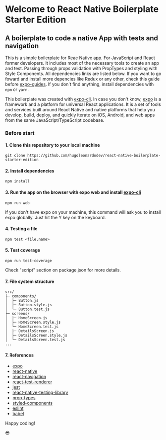# Welcome to React Native Boilerplate Starter Edition

## A boilerplate to code a native App with tests and navigation

This is a simple boilerplate for Reac Native app. For JavaScript and React former developers. It includes most of the necessary tools to create an app and test. Passing through props validation with PropTypes and styling with Style Components. All dependencies links are listed below. If you want to go foward and install more depencies like Redux or any other, check this guide before [expo-guides](https://docs.expo.io/guides/). If you don't find anything, install dependencies with `npm` or `yarn`.

This boilerplate was created with [expo-cli](https://docs.expo.io/workflow/expo-cli/). In case you don't know, [expo](https://docs.expo.io/) is a framework and a platform for universal React applications. It is a set of tools and services built around React Native and native platforms that help you develop, build, deploy, and quickly iterate on iOS, Android, and web apps from the same JavaScript/TypeScript codebase.

### Before start

#### 1. Clone this repository to your local machine

`git clone https://github.com/hugoleonardodev/react-native-boilerplate-starter-edition`

#### 2. Install dependencies

`npm install`

#### 3. Run the app on the browser with expo web and install [expo-cli](https://docs.expo.io/workflow/expo-cli/)

`npm run web`

If you don't have expo on your machine, this command will ask you to install expo globally. Just hit the Y key on the keyboard.

#### 4. Testing a file

`npm test <file.name>`

#### 5. Test coverage

`npm run test-coverage`

Check "script" section on package.json for more details.

#### 7. File system structure

```
src/
├─ components/
│  ├─ Button.js
│  ├─ Button.style.js
│  └─ Button.test.js
├─ screens/
│  ├─ HomeScreen.js
│  ├─ HomeScreen.style.js
│  └─ HomeScreen.test.js
│  ├─ DetailsScreen.js
│  ├─ DetailsScreen.style.js
│  └─ DetailsScreen.test.js
...
```

#### 7. References

* [expo](https://docs.expo.io/)
* [react-native](https://reactnative.dev/)
* [react-navigation](https://reactnavigation.org/)
* [react-test-renderer](https://www.npmjs.com/package/react-test-renderer/v/16.13.0)
* [jest](https://jestjs.io/)
* [react-native-testing-library](https://callstack.github.io/react-native-testing-library/)
* [prop-types](https://www.npmjs.com/package/prop-types)
* [styled-components](https://styled-components.com/)
* [eslint](https://eslint.org/)
* [babel](https://babeljs.io/)

Happy coding!

😎
